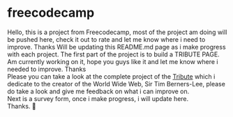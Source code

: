 # freecodecamp

Hello, this is a project from Freecodecamp, most of the project am doing will be pushed here, check it out to rate and let me know where i need to improve. Thanks
Will be updating this README.md page as i make progress with each project.
The first part of the project is to build a TRIBUTE PAGE.
Am currently working on it, hope you guys like it and let me know where i needed to improve. Thanks <br>
Please you can take a look at the complete project of the <a href="https://kekecoder.github.io/freecodecamp/tribute" target="_blank">Tribute</a> which i dedicate to the creator of the World Wide Web, Sir Tim Berners-Lee, please do take a look and give me feedback on what i can improve on. <br>
Next is a survey form, once i make progress, i will update here. <br> Thanks. :love_letter:
